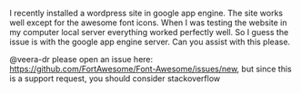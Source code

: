 I recently installed a wordpress site in google app engine. The site works well except for the awesome font icons. When I was testing the website in my computer local server everything worked perfectly well. So I guess the issue is with the google app engine server. Can you assist with this please. 

@veera-dr please open an issue here: https://github.com/FortAwesome/Font-Awesome/issues/new, but since this is a support request, you should consider stackoverflow